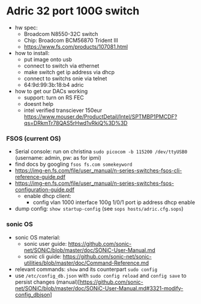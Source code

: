 # Adric 32 port 100G switch

- hw spec:
	- Broadcom N8550-32C switch
	- Chip: Broadcom BCM56870 Trident III
	- https://www.fs.com/products/107081.html
- how to install:
	- put image onto usb
	- connect to switch via ethernet
	- make switch get ip address via dhcp
	- connect to switchs onie via telnet
	- 64:9d:99:3b:18:b4 adric
- how to get our DACs working
	- support: turn on RS FEC
	- doesnt help
	- intel verified transciever 150eur https://www.mouser.de/ProductDetail/Intel/SPTMBP1PMCDF?qs=DRkmTr78QAS5rHwd1vRkiQ%3D%3D

### FSOS (current OS)

  - Serial console: run on christina `sudo picocom -b 115200 /dev/ttyUSB0` (username: admin, pw: as for ipmi)
  - find docs by googling `fsos fs.com somekeyword`
  - https://img-en.fs.com/file/user_manual/n-series-switches-fsos-cli-reference-guide.pdf
  - https://img-en.fs.com/file/user_manual/n-series-switches-fsos-configuration-guide.pdf
  	- enable dhcp client:
  		- config vlan 1000 interface 100g 1/0/1 port ip address dhcp enable
  - dump config: `show startup-config` (see `sops hosts/adric.cfg.sops`)

### sonic OS

- sonic OS material:
	- sonic user guide: https://github.com/sonic-net/SONiC/blob/master/doc/SONiC-User-Manual.md
	- sonic cli guide: https://github.com/sonic-net/sonic-utilities/blob/master/doc/Command-Reference.md
- relevant commands: `show` and its counterpart `sudo config`
- use `/etc/config_db.json` with `sudo config reload` and `config save` to persist changes (manual)[https://github.com/sonic-net/SONiC/blob/master/doc/SONiC-User-Manual.md#3321-modify-config_dbjson]
